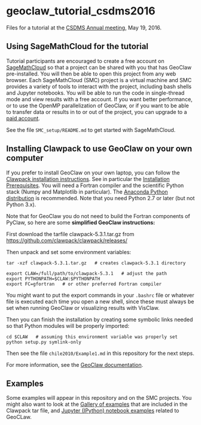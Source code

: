 # geoclaw_tutorial_csdms2016

Files for a tutorial at the [CSDMS Annual meeting](http://csdms.colorado.edu/wiki/MeetingOfInterest:Meeting-179), May 19, 2016.

## Using SageMathCloud for the tutorial

Tutorial participants are encouraged to create a free account on [SageMathCloud](https://cloud.sagemath.com/) 
so that a project can be shared with you that has GeoClaw pre-installed.  You will then be able to open this
project from any web browser.  Each SageMathCloud (SMC) project is a virtual machine and SMC provides a variety of
tools to interact with the project, including bash shells and Jupyter notebooks.  You will be able to run the
code in single-thread mode and view results with a free account.  If you want better performance, or to use the 
OpenMP parallelization of GeoClaw, or if you want to be able to transfer data or results in to or out of the project,
you can upgrade to a [paid account](https://cloud.sagemath.com/policies/pricing.html).

See the file `SMC_setup/README.md` to get started with SageMathCloud.

## Installing Clawpack to use GeoClaw on your own computer

If you prefer to install GeoClaw on your own laptop, you can follow the 
[Clawpack installation instructions](http://www.clawpack.org/installing.html).
See in particular the [Installation Prerequisites](http://www.clawpack.org/installing.html#installation-prerequisites).
You will need a Fortran compiler and the scientific Python stack (Numpy and Matplotlib in particular).  The
[Anaconda Python distribution](https://docs.continuum.io/anaconda/index) is recommended.  Note that you need
Python 2.7 or later (but not Python 3.x).

Note that for GeoClaw you do not need to build the Fortran components of PyClaw, so here are some **simplified GeoClaw instructions:**

First download the tarfile clawpack-5.3.1.tar.gz from
  https://github.com/clawpack/clawpack/releases/

Then unpack and set some environment variables:

    tar -xzf clawpack-5.3.1.tar.gz   # creates clawpack-5.3.1 directory

    export CLAW=/full/path/to/clawpack-5.3.1   # adjust the path
    export PYTHONPATH=$CLAW:$PYTHONPATH
    export FC=gfortran   # or other preferred Fortran compiler

You might want to put the export commands in your `.bashrc` file or whatever file is executed each time
you open a new shell, since these must always be set when running GeoClaw or visualizing results with VisClaw.

Then you can finish the installation by creating some symbolic links needed so that Python modules
will be properly imported:

    cd $CLAW   # assuming this environment variable was properly set
    python setup.py symlink-only

Then see the file `chile2010/Example1.md` in this repository for the next steps.

For more information, see the [GeoClaw documentation](http://www.clawpack.org/contents.html#geoclaw-geophysical-flows).

## Examples

Some examples will appear in this repository and on the SMC projects.  You might also want to look at the [Gallery of examples](http://www.clawpack.org/galleries.html) that are included in the Clawpack tar file, and [Jupyter (IPython) notebook examples](http://www.clawpack.org/notebooks.html) related to GeoCLaw.
